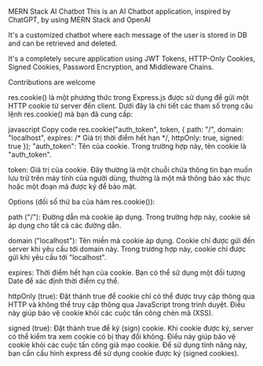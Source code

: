 MERN Stack AI Chatbot
This is an AI Chatbot application, inspired by ChatGPT, by using MERN Stack and OpenAI

It's a customized chatbot where each message of the user is stored in DB and can be retrieved and deleted.

It's a completely secure application using JWT Tokens, HTTP-Only Cookies, Signed Cookies, Password Encryption, and Middleware Chains.

Contributions are welcome


res.cookie() là một phương thức trong Express.js được sử dụng để gửi một HTTP cookie từ server đến client. Dưới đây là chi tiết các tham số trong câu lệnh res.cookie() mà bạn đã cung cấp:

javascript
Copy code
res.cookie("auth_token", token, {
    path: "/",
    domain: "localhost",
    expires: /* Giá trị thời điểm hết hạn */,
    httpOnly: true,
    signed: true
});
"auth_token": Tên của cookie. Trong trường hợp này, tên cookie là "auth_token".

token: Giá trị của cookie. Đây thường là một chuỗi chứa thông tin bạn muốn lưu trữ trên máy tính của người dùng, thường là một mã thông báo xác thực hoặc một đoạn mã được ký để bảo mật.

Options (đối số thứ ba của hàm res.cookie()):

path ("/"): Đường dẫn mà cookie áp dụng. Trong trường hợp này, cookie sẽ áp dụng cho tất cả các đường dẫn.

domain ("localhost"): Tên miền mà cookie áp dụng. Cookie chỉ được gửi đến server khi yêu cầu tới domain này. Trong trường hợp này, cookie chỉ được gửi khi yêu cầu tới "localhost".

expires: Thời điểm hết hạn của cookie. Bạn có thể sử dụng một đối tượng Date để xác định thời điểm cụ thể.

httpOnly (true): Đặt thành true để cookie chỉ có thể được truy cập thông qua HTTP và không thể truy cập thông qua JavaScript trong trình duyệt. Điều này giúp bảo vệ cookie khỏi các cuộc tấn công chèn mã (XSS).

signed (true): Đặt thành true để ký (sign) cookie. Khi cookie được ký, server có thể kiểm tra xem cookie có bị thay đổi không. Điều này giúp bảo vệ cookie khỏi các cuộc tấn công giả mạo cookie. Để sử dụng tính năng này, bạn cần cấu hình express để sử dụng cookie được ký (signed cookies).